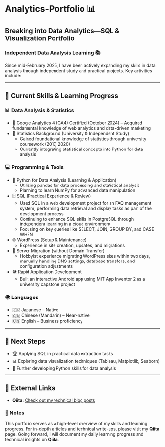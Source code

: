 # Analytics-Portfolio 📊

## Breaking into Data Analytics—SQL & Visualization Portfolio

### Independent Data Analysis Learning 📚

Since mid-February 2025, I have been actively expanding my skills in data analysis through independent study and practical projects. Key activities include:

---

## 📌 Current Skills & Learning Progress

### 📊 Data Analysis & Statistics

- 🎯 Google Analytics 4 (GA4) Certified (October 2024) – Acquired fundamental knowledge of web analytics and data-driven marketing
- 📖 Statistics Background (University & Independent Study)
  - Gained foundational knowledge of statistics through university coursework (2017, 2020)
  - Currently integrating statistical concepts into Python for data analysis

### 💻 Programming & Tools

- 🐍 Python for Data Analysis (Learning & Application)
  - Utilizing pandas for data processing and statistical analysis
  - Planning to learn NumPy for advanced data manipulation
- 🗄️ SQL (Practical Experience & Review)
  - Used SQL in a web development project for an FAQ management system, performing data retrieval and display tasks as part of the development process
  - Continuing to enhance SQL skills in PostgreSQL through independent learning in a cloud environment
  - Focusing on key queries like SELECT, JOIN, GROUP BY, and CASE WHEN
- 🌐 WordPress (Setup & Maintenance)
  - Experience in site creation, updates, and migrations
- 🔄 Server Migration (without Domain Transfer)
  - Hobbyist experience migrating WordPress sites within two days, manually handling DNS settings, database transfers, and configuration adjustments
- 🛠️ Rapid Application Development
  - Built an interactive Android app using MIT App Inventor 2 as a university capstone project

### 🌍 Languages

- 🇯🇵 Japanese – Native
- 🇨🇳 Chinese (Mandarin) – Near-native
- 🇺🇸 English – Business proficiency

---

## 🚀 Next Steps

- 🏆 Applying SQL in practical data extraction tasks
- 📊 Exploring data visualization techniques (Tableau, Matplotlib, Seaborn)
- 🐍 Further developing Python skills for data analysis

---

## 🔗 External Links

- **Qiita:** [Check out my technical blog posts](https://qiita.com/TLyticsInsight)

### 📝 Notes

This portfolio serves as a high-level overview of my skills and learning progress. For in-depth articles and technical write-ups, please visit my **Qiita** page.
Going forward, I will document my daily learning progress and technical insights on **Qiita**.
